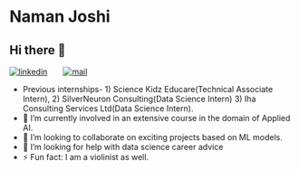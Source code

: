 # Naman Joshi
## Hi there 👋
[![linkedin](https://github.com/arpit-dwivedi/arpit-dwivedi.github.io/blob/master/assets/img/Webp.net-resizeimage.png)](https://www.linkedin.com/in/namanjoshi26/)&nbsp;&nbsp;&nbsp;&nbsp;&nbsp;&nbsp;&nbsp;[![mail](https://github.com/arpit-dwivedi/arpit-dwivedi/blob/master/m1.png)](mailto:joshinaman1741@gmail.com)
- Previous internships- 1) Science Kidz Educare(Technical Associate Intern), 2) SilverNeuron Consulting(Data Science Intern) 3) Iha Consulting Services Ltd(Data Science Intern).
- 🔭 I’m currently involved in an extensive course in the domain of Applied AI.  
- 👯 I’m looking to collaborate on exciting projects based on ML models.
- 🤔 I’m looking for help with data science career advice
- ⚡ Fun fact: I am a violinist as well.

